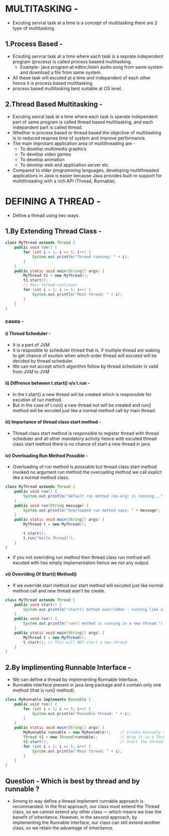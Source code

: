 # MULTITASKING - 
- Excuting servral task at a time is a concept of multitasking there are 2 type of multitasking.
## 1.Process Based - 
- Ecxuting servral task at a time where each task is a seprate independent program (process) is called process baseed multitasking.
     - Example- java program at editor,listen audio song from same system and download a file from same system.
- All these task will excuted at a time and indepandent of each other hence it is process based multitasking.
- process based multitasking best suitable at OS level.

## 2.Thread Based Multitasking - 
- Excuting sevral task at a time where each task is sperate independent part of same program is called thread based multitasking, and each indepandent part is called thread.
- Whether is process based or thread based the objective of multitasking is to reduced respnes time of system and improve performance.
- The main improtant application area of multithreading are -
     - To develop multimedia graphics
     - To develop video games
     - To develop animation
     - To develop web and application server etc.
- Compared to older programming languages, developing multithreaded applications in Java is easier because Java provides built-in support for multithreading with a rich API (Thread, Runnable).

# DEFINING A THREAD - 
- Define a thread using two ways.

## 1.By Extending Thread Class - 

```java
class MyThread extends Thread {
    public void run() {
        for (int i = 1; i <= 5; i++) {
            System.out.println("Thread running: " + i);
        }
    }
    public static void main(String[] args) {
        MyThread t1 = new MyThread();
        t1.start(); 
        // Main thread continues
        for (int i = 1; i <= 5; i++) {
            System.out.println("Main thread: " + i);
        }
    }
}
```

### cases - 
#### i) Thread Scheduler - 
- It is a part of JVM
- It is resposible to scheduler thread that is, if multiple thread are waking to get chance of exution when which order thread will excuted will be decided by thread scheduler.
- We can not accept which algorithm follow by thread scheduler is vaild from JVM to JVM

#### ii) Diffrence between t.start() v/s t.run -
- In the t.start() a new thread will be created which is responsible for excution of run method.
- But in the case of t.run() a new thread not will be created and run() method will be excuted just like a normal method call by main thread.

#### iii) Importance of thread class start method - 
- Thread class start method is responsible to register thread with thread scheduler and all other mandatory activity hence with excuted thread class start method there is no chance of start a new thread in java.

#### iv) Overloading Run Method Possible - 
- Overloading of run method is possiable but thread class start method invoked no argument run method the overoading method we call explict like a normal method class.

```java
class MyThread extends Thread {
    public void run() {
        System.out.println("Default run method (no-arg) is running...");
    }
    public void run(String message) {
        System.out.println("Overloaded run method says: " + message);
    }
    public static void main(String[] args) {
        MyThread t = new MyThread();

        t.start();
        t.run("Hello Thread!");
    }
}
```
- If you not overriding run method then thread class run method will excuted with has empty implementation hence we not any output.

#### vi) Overriding Of Start() Method() 
- If we override start method our start method will excuted just like normal method call and new thread wan't be create.

```java
class MyThread extends Thread {
    public void start() {
        System.out.println("start() method overridden - running like a normal method.");
    }
    public void run() {
        System.out.println("run() method is running in a new thread.");
    }
    public static void main(String[] args) {
        MyThread t = new MyThread();
        t.start(); // This will NOT start a new thread
    }
}
```

## 2.By Implimenting Runnable Interface - 
- We can define a thread by implementing Runnable Interface.
- Runnable interface present in java.lang package and it contain only one method (that is run() method).

```java
class MyRunnable implements Runnable {
    public void run() {
        for (int i = 1; i <= 5; i++) {
            System.out.println("Runnable thread: " + i);
        }
    }
    public static void main(String[] args) {
        MyRunnable runnable = new MyRunnable();    // Create Runnable object
        Thread t1 = new Thread(runnable);          // Wrap it in a Thread object
        t1.start();                                // Start the thread
        for (int i = 1; i <= 5; i++) {
            System.out.println("Main thread: " + i);
        }
    }
}
```

## Question -  Which is best by thread and by runnable ?
- Among to way define a thread implement runnable approach is recommanded.
In the first approach, our class must extend the Thread class, so we cannot extend any other class — which means we lose the benefit of inheritance. However, in the second approach, by implementing the Runnable interface, our class can still extend another class, so we retain the advantage of inheritance.
